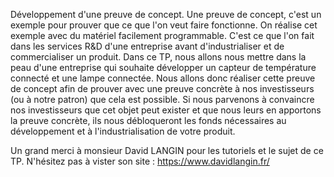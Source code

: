 Développement d'une preuve de concept. Une preuve de concept, c'est un exemple pour prouver que ce que l'on veut faire fonctionne. On réalise cet exemple avec du matériel facilement programmable. 
C'est ce que l'on fait dans les services R&D d'une entreprise avant d'industrialiser et de commercialiser un produit. 
Dans ce TP, nous allons nous mettre dans la peau d'une entreprise qui souhaite développer un capteur de température connecté et une lampe connectée. 
Nous allons donc réaliser cette preuve de concept afin de prouver avec une preuve concrète à nos investisseurs (ou à notre patron) que cela est possible.
Si nous parvenons à convaincre nos investisseurs que cet objet peut exister et que nous leurs en apportons la preuve concrète, ils nous débloqueront les fonds nécessaires au développement et à l'industrialisation de votre produit.


Un grand merci à monsieur David LANGIN pour les tutoriels et le sujet de ce TP.
N'hésitez pas à vister son site : https://www.davidlangin.fr/ 
